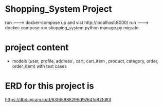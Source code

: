 # Shopping_System Project 
run ---> docker-compose up 
and vist http://localhost:8000/
run ---> docker-compose run shopping_system python manage.py migrate
# project content 
- models (user, profile, address , cart, cart_item , product, category, order, order_item) with test cases 
# ERD for this project is 
https://dbdiagram.io/d/63f65988296d97641d82fd83

